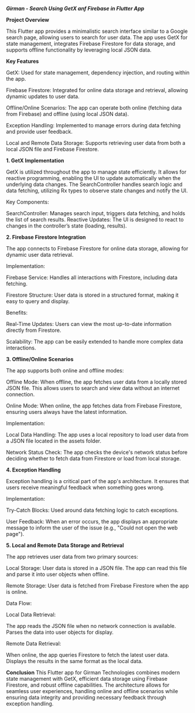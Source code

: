 ***Girman - Search Using GetX anf Firebase in Flutter App***

**Project Overview**

This Flutter app provides a minimalistic search interface similar to a Google search page, allowing users to search for user data. The app uses GetX for state management, integrates Firebase Firestore for data storage, and supports offline functionality by leveraging local JSON data.



**Key Features**

GetX: Used for state management, dependency injection, and routing within the app.

Firebase Firestore: Integrated for online data storage and retrieval, allowing dynamic updates to user data.

Offline/Online Scenarios: The app can operate both online (fetching data from Firebase) and offline (using local JSON data).

Exception Handling: Implemented to manage errors during data fetching and provide user feedback.

Local and Remote Data Storage: Supports retrieving user data from both a local JSON file and Firebase Firestore.



**1. GetX Implementation**
   
GetX is utilized throughout the app to manage state efficiently. It allows for reactive programming, enabling the UI to update automatically when the underlying data changes. The SearchController handles search logic and data fetching, utilizing Rx types to observe state changes and notify the UI.

Key Components:

SearchController: Manages search input, triggers data fetching, and holds the list of search results.
Reactive Updates: The UI is designed to react to changes in the controller’s state (loading, results).



**2. Firebase Firestore Integration**
   
The app connects to Firebase Firestore for online data storage, allowing for dynamic user data retrieval.

Implementation:

Firebase Service: Handles all interactions with Firestore, including data fetching.

Firestore Structure: User data is stored in a structured format, making it easy to query and display.

Benefits:

Real-Time Updates: Users can view the most up-to-date information directly from Firestore.

Scalability: The app can be easily extended to handle more complex data interactions.



**3. Offline/Online Scenarios**

The app supports both online and offline modes:

Offline Mode: When offline, the app fetches user data from a locally stored JSON file. This allows users to search and view data without an internet connection.

Online Mode: When online, the app fetches data from Firebase Firestore, ensuring users always have the latest information.

Implementation:

Local Data Handling: The app uses a local repository to load user data from a JSON file located in the assets folder.

Network Status Check: The app checks the device's network status before deciding whether to fetch data from Firestore or load from local storage.



**4. Exception Handling**

Exception handling is a critical part of the app's architecture. It ensures that users receive meaningful feedback when something goes wrong.

Implementation:

Try-Catch Blocks: Used around data fetching logic to catch exceptions.

User Feedback: When an error occurs, the app displays an appropriate message to inform the user of the issue (e.g., "Could not open the web page").



**5. Local and Remote Data Storage and Retrieval**

The app retrieves user data from two primary sources:

Local Storage: User data is stored in a JSON file. The app can read this file and parse it into user objects when offline.

Remote Storage: User data is fetched from Firebase Firestore when the app is online.

Data Flow:

Local Data Retrieval:

The app reads the JSON file when no network connection is available.
Parses the data into user objects for display.

Remote Data Retrieval:

When online, the app queries Firestore to fetch the latest user data.
Displays the results in the same format as the local data.



**Conclusion**
This Flutter app for Girman Technologies combines modern state management with GetX, efficient data storage using Firebase Firestore, and robust offline capabilities. The architecture allows for seamless user experiences, handling online and offline scenarios while ensuring data integrity and providing necessary feedback through exception handling.
